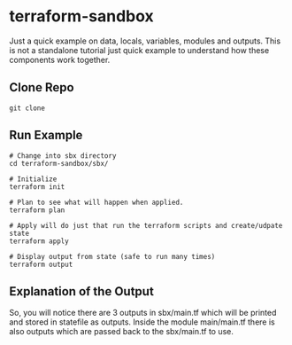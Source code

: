 # terraform-sandbox

Just a quick example on data, locals, variables, modules and outputs.
This is not a standalone tutorial just quick example to understand how these components work together.

## Clone Repo

```shell
git clone
```

## Run Example

```shell
# Change into sbx directory
cd terraform-sandbox/sbx/

# Initialize
terraform init

# Plan to see what will happen when applied.
terraform plan

# Apply will do just that run the terraform scripts and create/udpate state
terraform apply

# Display output from state (safe to run many times)
terraform output
```

## Explanation of the Output

So, you will notice there are 3 outputs in sbx/main.tf which will be printed and stored in statefile as outputs.
Inside the module main/main.tf there is also outputs which are passed back to the sbx/main.tf to use.

